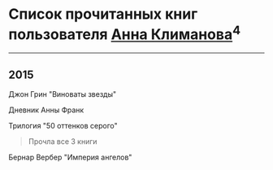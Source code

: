 # Список прочитанных книг пользователя [Aнна Климанова](http://my.mail.ru/mail/klima9595/)<sup>4</sup>
---

## 2015

Джон Грин "Виноваты звезды"


Дневник Анны Франк


Трилогия "50 оттенков серого"
> Прочла все 3 книги


Бернар Вербер "Империя ангелов"



